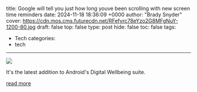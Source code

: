 title: Google will tell you just how long youve been scrolling with new screen time reminders
date: 2024-11-18 18:36:09 +0000
author: "Brady Snyder"
cover: https://cdn.mos.cms.futurecdn.net/RFefyrc78eYzo2G8MFgNuY-1200-80.jpg
draft: false
top: false
type: post
hide: false
toc: false
tags:
  - Tech
categories:
  - tech
---

![](https://cdn.mos.cms.futurecdn.net/RFefyrc78eYzo2G8MFgNuY-1200-80.jpg)

It's the latest addition to Android's Digital Wellbeing suite.

[read more](https://www.androidcentral.com/apps-software/google-will-tell-you-just-how-long-youve-been-scrolling-with-new-screen-time-reminders)
